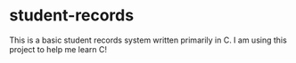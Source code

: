 # student-records

This is a basic student records system written primarily in C. I am using this project to help me learn C!
